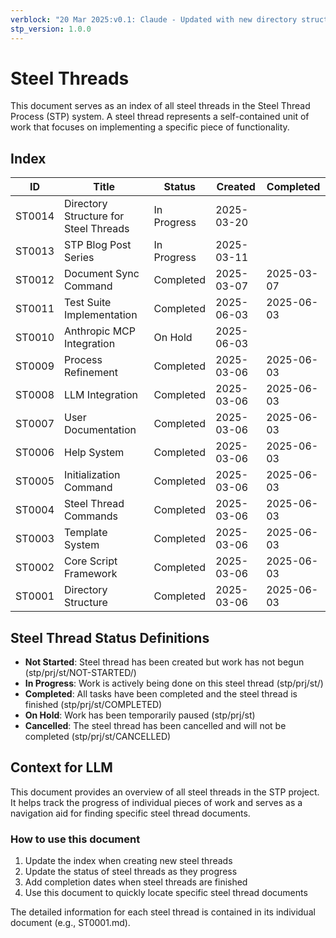 ```yaml
---
verblock: "20 Mar 2025:v0.1: Claude - Updated with new directory structure"
stp_version: 1.0.0
---
```

# Steel Threads

This document serves as an index of all steel threads in the Steel Thread Process (STP) system. A steel thread represents a self-contained unit of work that focuses on implementing a specific piece of functionality.

## Index

<!-- BEGIN: STEEL_THREAD_INDEX -->
ID         | Title                                                      | Status           | Created    | Completed 
-----------|------------------------------------------------------------|------------------|------------|-----------
ST0014     | Directory Structure for Steel Threads                      | In Progress      | 2025-03-20 |           
ST0013     | STP Blog Post Series                                       | In Progress      | 2025-03-11 |           
ST0012     | Document Sync Command                                      | Completed        | 2025-03-07 | 2025-03-07
ST0011     | Test Suite Implementation                                  | Completed        | 2025-06-03 | 2025-06-03
ST0010     | Anthropic MCP Integration                                  | On Hold          | 2025-06-03 |           
ST0009     | Process Refinement                                         | Completed        | 2025-03-06 | 2025-06-03
ST0008     | LLM Integration                                            | Completed        | 2025-03-06 | 2025-06-03
ST0007     | User Documentation                                         | Completed        | 2025-03-06 | 2025-06-03
ST0006     | Help System                                                | Completed        | 2025-03-06 | 2025-06-03
ST0005     | Initialization Command                                     | Completed        | 2025-03-06 | 2025-06-03
ST0004     | Steel Thread Commands                                      | Completed        | 2025-03-06 | 2025-06-03
ST0003     | Template System                                            | Completed        | 2025-03-06 | 2025-06-03
ST0002     | Core Script Framework                                      | Completed        | 2025-03-06 | 2025-06-03
ST0001     | Directory Structure                                        | Completed        | 2025-03-06 | 2025-06-03
<!-- END: STEEL_THREAD_INDEX -->

## Steel Thread Status Definitions

<!-- BEGIN: STATUS_DEFINITIONS -->
- **Not Started**: Steel thread has been created but work has not begun (stp/prj/st/NOT-STARTED/)
- **In Progress**: Work is actively being done on this steel thread (stp/prj/st/)
- **Completed**: All tasks have been completed and the steel thread is finished (stp/prj/st/COMPLETED)
- **On Hold**: Work has been temporarily paused (stp/prj/st)
- **Cancelled**: The steel thread has been cancelled and will not be completed (stp/prj/st/CANCELLED)
<!-- END: STATUS_DEFINITIONS -->

## Context for LLM

This document provides an overview of all steel threads in the STP project. It helps track the progress of individual pieces of work and serves as a navigation aid for finding specific steel thread documents.

### How to use this document

<!-- BEGIN: USAGE_INSTRUCTIONS -->
1. Update the index when creating new steel threads
2. Update the status of steel threads as they progress
3. Add completion dates when steel threads are finished
4. Use this document to quickly locate specific steel thread documents
<!-- END: USAGE_INSTRUCTIONS -->

The detailed information for each steel thread is contained in its individual document (e.g., ST0001.md).
